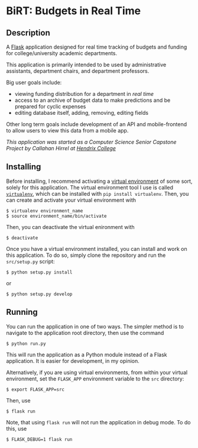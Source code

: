 # BiRT: Budgets in Real Time

## Description

A [Flask](http://flask.pocoo.org/) application designed for real time tracking of budgets and funding for college/university academic departments.

This application is primarily intended to be used by administrative assistants, department chairs, and department professors.

Big user goals include:
* viewing funding distribution for a department in *real time*
* access to an archive of budget data to make predictions and be prepared for cyclic expenses
* editing database itself, adding, removing, editing fields

Other long term goals include development of an API and mobile-frontend to allow users to view this data from a mobile app.

*This application was started as a Computer Science Senior Capstone Project by Callahan Hirrel at [Hendrix College](https://www.hendrix.edu)*

## Installing 

Before installing, I recommend activating a [virtual environment](https://pythontips.com/2013/07/30/what-is-virtualenv/) of some sort, solely for this application. The virtual environment tool I use is called [`virtualenv`](https://virtualenv.pypa.io/en/latest/), which can be installed with `pip install virtualenv`. Then, you can create and activate your virtual environment with
```
$ virtualenv environment_name
$ source environment_name/bin/activate
```
Then, you can deactivate the virtual enironment with
```
$ deactivate
```

Once you have a virtual environment installed, you can install and work on this application. To do so, simply clone the repository and run the `src/setup.py` script:
```
$ python setup.py install
```
or
```
$ python setup.py develop
```

## Running

You can run the application in one of two ways. The simpler method is to navigate to the application root directory, then use the command
```
$ python run.py
```
This will run the application as a Python module instead of a Flask application. It is easier for development, in my opinion.

Alternatively, if you are using virtual environments, from within your virtual environment, set the `FLASK_APP` environment variable to the `src` directory:
```
$ export FLASK_APP=src
```
Then, use
```
$ flask run
```
Note, that using `flask run` will not run the application in debug mode. To do this, use
```
$ FLASK_DEBUG=1 flask run
```
